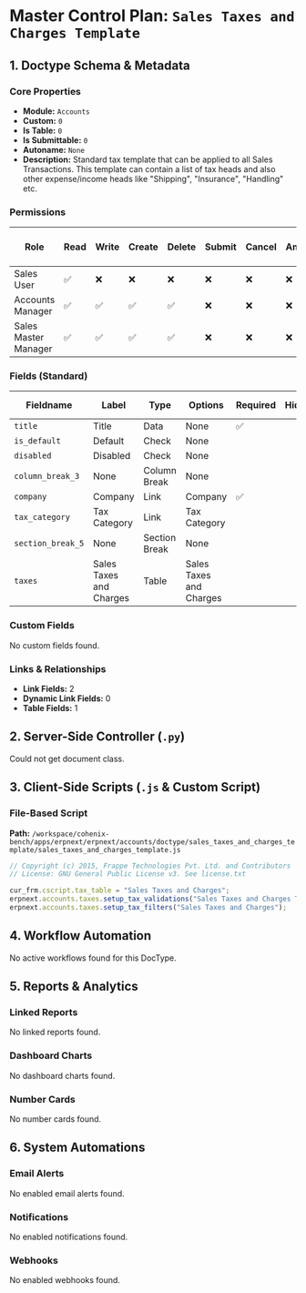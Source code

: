 # Master Control Plan: `Sales Taxes and Charges Template`

## 1. Doctype Schema & Metadata

### Core Properties
- **Module:** `Accounts`
- **Custom:** `0`
- **Is Table:** `0`
- **Is Submittable:** `0`
- **Autoname:** `None`
- **Description:** Standard tax template that can be applied to all Sales Transactions. This template can contain a list of tax heads and also other expense/income heads like "Shipping", "Insurance", "Handling" etc.

### Permissions
| Role | Read | Write | Create | Delete | Submit | Cancel | Amend | Report | Import | Export | Print | Email | Share | Set User Perms |
|---|---|---|---|---|---|---|---|---|---|---|---|---|---|---|
| Sales User | ✅ | ❌ | ❌ | ❌ | ❌ | ❌ | ❌ | ✅ | ❌ | ❌ | ✅ | ✅ | ❌ | ❌ |
| Accounts Manager | ✅ | ✅ | ✅ | ✅ | ❌ | ❌ | ❌ | ✅ | ❌ | ❌ | ✅ | ✅ | ✅ | ❌ |
| Sales Master Manager | ✅ | ✅ | ✅ | ✅ | ❌ | ❌ | ❌ | ✅ | ❌ | ❌ | ✅ | ✅ | ✅ | ❌ |


### Fields (Standard)
| Fieldname | Label | Type | Options | Required | Hidden | Read Only | Default | Description |
|---|---|---|---|---|---|---|---|---|
| `title` | Title | Data | None | ✅ |  |  | None | None |
| `is_default` | Default | Check | None |  |  |  | 0 | None |
| `disabled` | Disabled | Check | None |  |  |  | 0 | None |
| `column_break_3` | None | Column Break | None |  |  |  | None | None |
| `company` | Company | Link | Company | ✅ |  |  | None | None |
| `tax_category` | Tax Category | Link | Tax Category |  |  |  | None | None |
| `section_break_5` | None | Section Break | None |  |  |  | None | None |
| `taxes` | Sales Taxes and Charges | Table | Sales Taxes and Charges |  |  |  | None | * Will be calculated in the transaction. |


### Custom Fields
No custom fields found.


### Links & Relationships
- **Link Fields:** 2
- **Dynamic Link Fields:** 0
- **Table Fields:** 1

## 2. Server-Side Controller (`.py`)
Could not get document class.


## 3. Client-Side Scripts (`.js` & Custom Script)
### File-Based Script
**Path:** `/workspace/cohenix-bench/apps/erpnext/erpnext/accounts/doctype/sales_taxes_and_charges_template/sales_taxes_and_charges_template.js`
```javascript
// Copyright (c) 2015, Frappe Technologies Pvt. Ltd. and Contributors
// License: GNU General Public License v3. See license.txt

cur_frm.cscript.tax_table = "Sales Taxes and Charges";
erpnext.accounts.taxes.setup_tax_validations("Sales Taxes and Charges Template");
erpnext.accounts.taxes.setup_tax_filters("Sales Taxes and Charges");

```




## 4. Workflow Automation
No active workflows found for this DocType.


## 5. Reports & Analytics
### Linked Reports
No linked reports found.


### Dashboard Charts
No dashboard charts found.


### Number Cards
No number cards found.


## 6. System Automations
### Email Alerts
No enabled email alerts found.


### Notifications
No enabled notifications found.


### Webhooks
No enabled webhooks found.
